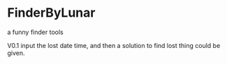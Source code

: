 # FinderByLunar
a funny finder tools

V0.1
input the lost date time, and then a solution to find lost thing could be given.
